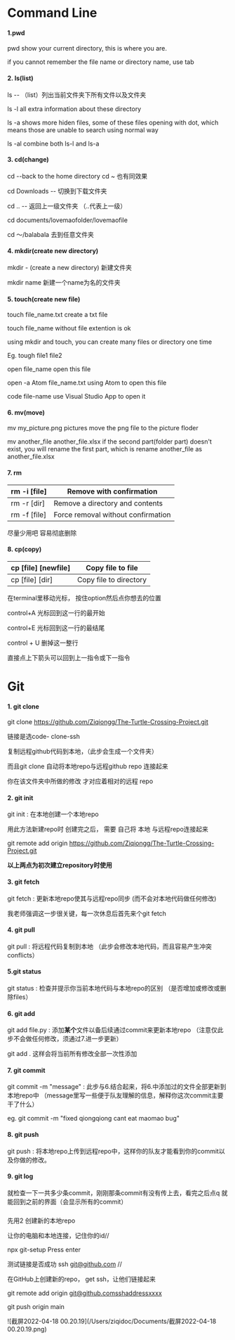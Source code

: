 # Command Line

#### 1.pwd

pwd        show your current directory, this is where you are.

if you cannot remember the file name or directory name, use tab 

#### 2. ls(list)

ls             -- （list）列出当前文件夹下所有文件以及文件夹

ls -l         all extra information about these directory 

ls -a         shows more hiden files, some of these files opening with dot, which means those are unable to search using normal way 

ls -al      combine both ls-l and ls-a

#### 3. cd(change)

cd         --back to the home directory  cd ~ 也有同效果

cd Downloads                                  -- 切换到下载文件夹

cd ..                                            -- 返回上一级文件夹 （..代表上一级）

cd documents/lovemaofolder/lovemaofile

cd ～/balabala         去到任意文件夹

#### 4. mkdir(create new directory)

mkdir                 - (create a new directory) 新建文件夹

mkdir name         新建一个name为名的文件夹

#### 5. touch(create new file)

touch file_name.txt              create a txt file 

touch file_name                    without file extention is ok

using mkdir and touch, you can create many files or directory one time 

Eg.  tough file1 file2

open file_name            open this file 

open -a Atom file_name.txt         using Atom to open this file

code file-name              use Visual Studio App to open it 

#### 6. mv(move)

mv my_picture.png pictures                     move the png file to the picture floder

mv another_file another_file.xlsx                 if the second part(folder part) doesn't exist, you will rename the first part, which is rename another_file as another_file.xlsx

#### 7. rm

| rm -i [file] | Remove with confirmation           |
| ------------ | ---------------------------------- |
| rm -r [dir]  | Remove a directory and contents    |
| rm -f [file] | Force removal without confirmation |

尽量少用吧 容易彻底删除

#### 8. cp(copy)

| cp [file] [newfile] | Copy file to file      |
| ------------------- | ---------------------- |
| cp [file] [dir]     | Copy file to directory |



在terminal里移动光标， 按住option然后点你想去的位置

control+A 光标回到这一行的最开始

control+E 光标回到这一行的最结尾

control + U 删掉这一整行

直接点上下箭头可以回到上一指令或下一指令



# Git

#### 1. git clone

git clone https://github.com/Ziqiongg/The-Turtle-Crossing-Project.git

链接是选code- clone-ssh

复制远程github代码到本地，（此步会生成一个文件夹）

而且git clone 自动将本地repo与远程github repo 连接起来

你在该文件夹中所做的修改 才对应着相对的远程 repo

#### 2. git init

git init : 在本地创建一个本地repo 

用此方法新建repo时 创建完之后， 需要 自己将 本地 与远程repo连接起来 

git remote add origin https://github.com/Ziqiongg/The-Turtle-Crossing-Project.git 

**以上两点为初次建立repository时使用**

#### 3. git fetch

git fetch : 更新本地repo使其与远程repo同步 (而不会对本地代码做任何修改)

我老师强调这一步很关键，每一次休息后首先来个git fetch

#### 4. git pull

git pull : 将远程代码复制到本地 （此步会修改本地代码，而且容易产生冲突conflicts）

#### 5.git status

git status : 检查并提示你当前本地代码与本地repo的区别 （是否增加或修改或删除files）

#### 6. git add

git add file.py : 添加**某个**文件以备后续通过commit来更新本地repo （注意仅此步不会做任何修改，须通过7.进一步更新）

git add .   这样会将当前所有修改全部一次性添加

#### 7. git commit

git commit -m "message" : 此步与6.结合起来，将6.中添加过的文件全部更新到本地repo中 （message里写一些便于队友理解的信息，解释你这次commit主要干了什么）

eg.    git commit -m "fixed qiongqiong cant eat maomao bug"

#### 8. git push

git push : 将本地repo上传到远程repo中，这样你的队友才能看到你的commit以及你做的修改。

#### 9. git log

就检查一下一共多少条commit，刚刚那条commit有没有传上去，看完之后点q 就能回到之前的界面（会显示所有的commit）







### 

先用2 创建新的本地repo

让你的电脑和本地连接，记住你的id//

npx git-setup              Press enter 

测试链接是否成功         ssh git@github.com     // 

在GitHub上创建新的repo， get ssh，让他们链接起来

git remote add origin git@github.comsshaddressxxxx

git push origin main



![截屏2022-04-18 00.20.19](/Users/ziqidoc/Documents/截屏2022-04-18 00.20.19.png)



